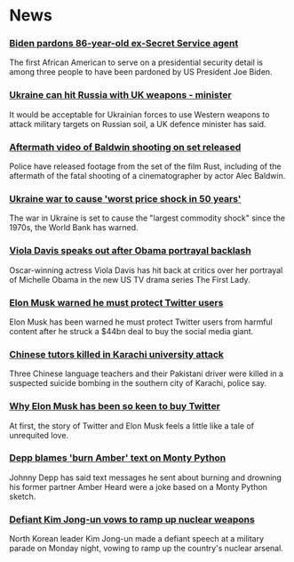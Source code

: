 # News
### [Biden pardons 86-year-old ex-Secret Service agent](https://www.bbc.com/news/world-us-canada-61232241)
The first African American to serve on a presidential security detail is among three people to have been pardoned by US President Joe Biden.
### [Ukraine can hit Russia with UK weapons - minister](https://www.bbc.com/news/uk-61226431)
It would be acceptable for Ukrainian forces to use Western weapons to attack military targets on Russian soil, a UK defence minister has said.
### [Aftermath video of Baldwin shooting on set released](https://www.bbc.com/news/world-us-canada-61226637)
Police have released footage from the set of the film Rust, including of the aftermath of the fatal shooting of a cinematographer by actor Alec Baldwin.
### [Ukraine war to cause 'worst price shock in 50 years'](https://www.bbc.com/news/business-61235528)
The war in Ukraine is set to cause the "largest commodity shock" since the 1970s, the World Bank has warned. 
### [Viola Davis speaks out after Obama portrayal backlash](https://www.bbc.com/news/entertainment-arts-61213761)
Oscar-winning actress Viola Davis has hit back at critics over her portrayal of Michelle Obama in the new US TV drama series The First Lady.
### [Elon Musk warned he must protect Twitter users](https://www.bbc.com/news/business-61225355)
Elon Musk has been warned he must protect Twitter users from harmful content after he struck a $44bn deal to buy the social media giant.
### [Chinese tutors killed in Karachi university attack](https://www.bbc.com/news/world-asia-61229589)
Three Chinese language teachers and their Pakistani driver were killed in a suspected suicide bombing in the southern city of Karachi, police say.
### [Why Elon Musk has been so keen to buy Twitter](https://www.bbc.com/news/technology-61222793)
At first, the story of Twitter and Elon Musk feels a little like a tale of unrequited love.
### [Depp blames 'burn Amber' text on Monty Python](https://www.bbc.com/news/world-us-canada-61221859)
Johnny Depp has said text messages he sent about burning and drowning his former partner Amber Heard were a joke based on a Monty Python sketch. 
### [Defiant Kim Jong-un vows to ramp up nuclear weapons](https://www.bbc.com/news/world-australia-61225675)
North Korean leader Kim Jong-un made a defiant speech at a military parade on Monday night, vowing to ramp up the country's nuclear arsenal.
